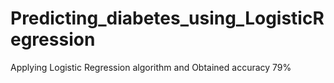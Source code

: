# Predicting_diabetes_using_LogisticRegression
Applying Logistic Regression algorithm and Obtained accuracy 79% 
